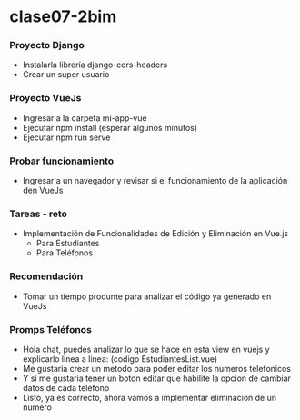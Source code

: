 # clase07-2bim

### Proyecto Django

* Instalarla librería django-cors-headers
* Crear un super usuario


### Proyecto VueJs

* Ingresar a la carpeta mi-app-vue
* Ejecutar npm install (esperar algunos minutos)
* Ejecutar npm run serve

### Probar funcionamiento

* Ingresar a un navegador y revisar si el funcionamiento de la aplicación den VueJs

### Tareas - reto

* Implementación de Funcionalidades de Edición y Eliminación en Vue.js
  * Para Estudiantes
  * Para Teléfonos

### Recomendación

 * Tomar un tiempo produnte para analizar el código ya generado en VueJs

### Promps Teléfonos
* Hola chat, puedes analizar lo que se hace en esta view en vuejs y explicarlo linea a linea: (codigo EstudiantesList.vue)
* Me gustaria crear un metodo para poder editar los numeros telefonicos
* Y si me gustaria tener un boton editar que habilite la opcion de cambiar datos de cada teléfono
* Listo, ya es correcto, ahora vamos a implementar eliminacion de un numero


